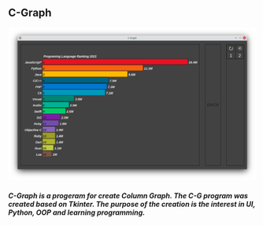 ## C-Graph
![c-graph.png](/image/c-graph.png)
##### C-Graph is a progeram for create Column Graph. The C-G program was created based on Tkinter. The purpose of the creation is the interest in UI, Python, OOP and learning programming.
